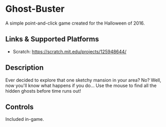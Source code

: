 # Ghost-Buster
A simple point-and-click game created for the Halloween of 2016.

## Links & Supported Platforms
* Scratch: https://scratch.mit.edu/projects/125948644/

## Description
Ever decided to explore that one sketchy mansion in your area? No? Well, now you'll know what happens if you do...
Use the mouse to find all the hidden ghosts before time runs out!

## Controls
Included in-game.
